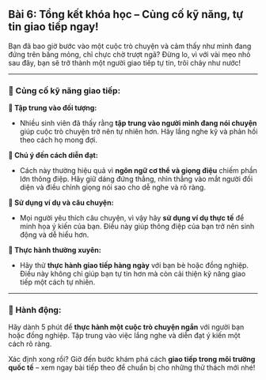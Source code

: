 ## Bài 6: Tổng kết khóa học – Củng cố kỹ năng, tự tin giao tiếp ngay!

Bạn đã bao giờ bước vào một cuộc trò chuyện và cảm thấy như mình đang đứng trên băng mỏng, chỉ chực chờ trượt ngã? Đừng lo, vì với vài mẹo nhỏ sau đây, bạn sẽ trở thành một người giao tiếp tự tin, trôi chảy như nước!

---

### 📌 Củng cố kỹ năng giao tiếp:

**🔹 Tập trung vào đối tượng:**
- Nhiều sinh viên đã thấy rằng **tập trung vào người mình đang nói chuyện** giúp cuộc trò chuyện trở nên tự nhiên hơn. Hãy lắng nghe kỹ và phản hồi theo cách họ mong đợi.

**🔹 Chú ý đến cách diễn đạt:**
- Cách này thường hiệu quả vì **ngôn ngữ cơ thể và giọng điệu** chiếm phần lớn thông điệp. Hãy giữ dáng đứng thẳng, nhìn thẳng vào mắt người đối diện và điều chỉnh giọng nói sao cho dễ nghe và rõ ràng.

**🔹 Sử dụng ví dụ và câu chuyện:**
- Mọi người yêu thích câu chuyện, vì vậy hãy **sử dụng ví dụ thực tế** để minh họa ý kiến của bạn. Điều này giúp thông điệp của bạn trở nên sinh động và dễ hiểu hơn.

**🔹 Thực hành thường xuyên:**
- Hãy thử **thực hành giao tiếp hàng ngày** với bạn bè hoặc đồng nghiệp. Điều này không chỉ giúp bạn tự tin hơn mà còn cải thiện kỹ năng giao tiếp một cách tự nhiên.

---

### 🚀 Hành động:

Hãy dành 5 phút để **thực hành một cuộc trò chuyện ngắn** với người bạn hoặc đồng nghiệp. Tập trung vào việc lắng nghe và diễn đạt ý kiến một cách rõ ràng.

Xác định xong rồi? Giờ đến bước khám phá cách **giao tiếp trong môi trường quốc tế** – xem ngay bài tiếp theo để chuẩn bị cho những thử thách mới nhé!
